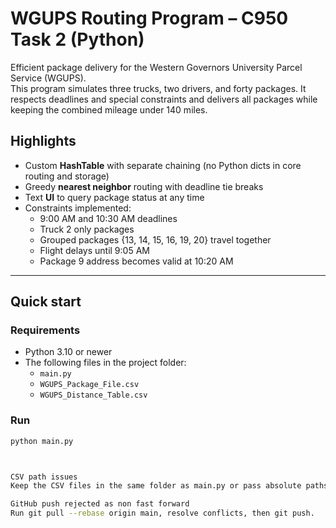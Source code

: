 # WGUPS Routing Program – C950 Task 2 (Python)

Efficient package delivery for the Western Governors University Parcel Service (WGUPS).  
This program simulates three trucks, two drivers, and forty packages. It respects deadlines and special constraints and delivers all packages while keeping the combined mileage under 140 miles.

## Highlights
- Custom **HashTable** with separate chaining (no Python dicts in core routing and storage)
- Greedy **nearest neighbor** routing with deadline tie breaks
- Text **UI** to query package status at any time
- Constraints implemented:
  - 9:00 AM and 10:30 AM deadlines
  - Truck 2 only packages
  - Grouped packages {13, 14, 15, 16, 19, 20} travel together
  - Flight delays until 9:05 AM
  - Package 9 address becomes valid at 10:20 AM

---

## Quick start

### Requirements
- Python 3.10 or newer
- The following files in the project folder:
  - `main.py`
  - `WGUPS_Package_File.csv`
  - `WGUPS_Distance_Table.csv`

### Run
```bash
python main.py



CSV path issues
Keep the CSV files in the same folder as main.py or pass absolute paths.

GitHub push rejected as non fast forward
Run git pull --rebase origin main, resolve conflicts, then git push.
